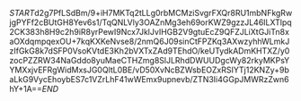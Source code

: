 $START$d2g7PfLSdBm/9+iH7MKTq2tLLg0rbMCMziSvgrFXQr8RU1mbNFkgRwjgPYFf2cBUtGH8Yev6s1/TqQNLVly3OAZnMg3eh69orKWZ9gzzJL46ILXTlpq2CK383h8H9c2h9iR8yrPewI9Ncx7JklJvIHGB2V9gtuEcZ9QFZJLiXtGJiTn8xaOXdqmpqexOU+7kqKXKeNvse8/2nmQ6J09sinCtFPZKq3AXwzyhhWLmkJzIfGkG8k7dSFP0VsoKVtdE3Kh2bVXTxZAd9TEhdO/keUTydkADmKHTXZ/y0zocPZZRW34NaGddo8yuMaeCTHZmg8SlJLRhdDWUUDgcWy82rkyMKPsYYMXxjvEFRgWidMxsJG0QltL0BE/vD50XvNcBZWsbEOZxRSIYTj12KNZy+9baLkG9VycEhoybES7c1VZrLhF41wWEmx9upnevb/ZTN3Ii4GGpJMWRzZwn6hY+1A==$END$